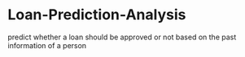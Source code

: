 # Loan-Prediction-Analysis
predict whether a loan should be approved or not based on the past information of a person
